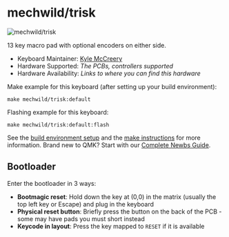 # mechwild/trisk

![mechwild/trisk](https://i.imgur.com/vpB6PBXh.jpg)

13 key macro pad with optional encoders on either side.

* Keyboard Maintainer: [Kyle McCreery](https://github.com/kylemccreery)
* Hardware Supported: *The PCBs, controllers supported*
* Hardware Availability: *Links to where you can find this hardware*

Make example for this keyboard (after setting up your build environment):

    make mechwild/trisk:default

Flashing example for this keyboard:

    make mechwild/trisk:default:flash

See the [build environment setup](https://docs.qmk.fm/#/getting_started_build_tools) and the [make instructions](https://docs.qmk.fm/#/getting_started_make_guide) for more information. Brand new to QMK? Start with our [Complete Newbs Guide](https://docs.qmk.fm/#/newbs).

## Bootloader

Enter the bootloader in 3 ways:

* **Bootmagic reset**: Hold down the key at (0,0) in the matrix (usually the top left key or Escape) and plug in the keyboard
* **Physical reset button**: Briefly press the button on the back of the PCB - some may have pads you must short instead
* **Keycode in layout**: Press the key mapped to `RESET` if it is available
